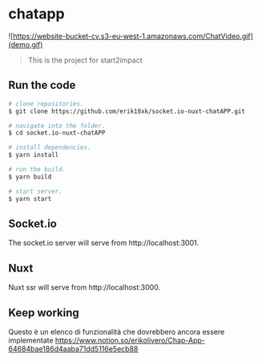 # chatapp

![https://website-bucket-cv.s3-eu-west-1.amazonaws.com/ChatVideo.gif](demo.gif)

> This is the project for start2impact

## Run the code

``` bash
# clone repositories.
$ git clone https://github.com/erik18xk/socket.io-nuxt-chatAPP.git

# navigate into the folder.
$ cd socket.io-nuxt-chatAPP

# install dependencies.
$ yarn install

# run the build.
$ yarn build

# start server.
$ yarn start
```

## Socket.io

The socket.io server will serve from http://localhost:3001.

## Nuxt

Nuxt ssr will serve from http://localhost:3000.

## Keep working

Questo è un elenco di funzionalità che dovrebbero ancora essere implementate https://www.notion.so/erikolivero/Chap-App-64684bae186d4aaba71dd5116e5ecb88
